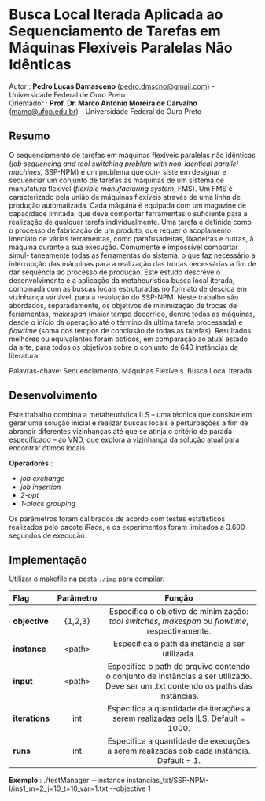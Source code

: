 # Busca Local Iterada Aplicada ao Sequenciamento de Tarefas em Máquinas Flexíveis Paralelas Não Idênticas

Autor : **Pedro Lucas Damasceno** (pedro.dmscno@gmail.com) - Universidade Federal de Ouro Preto  
Orientador : **Prof. Dr. Marco Antonio Moreira de Carvalho** (mamc@ufop.edu.br)  - Universidade Federal de Ouro Preto 

## Resumo

O sequenciamento de tarefas em máquinas flexíveis paralelas não idênticas (_job sequencing and
tool switching problem with non-identical parallel machines_, SSP-NPM) é um problema que con-
siste em designar e sequenciar um conjunto de tarefas às máquinas de um sistema de manufatura
flexível (_flexible manufacturing system_, FMS). Um FMS é caracterizado pela união de máquinas
flexíveis através de uma linha de produção automatizada. Cada máquina é equipada com um
magazine de capacidade limitada, que deve comportar ferramentas o suficiente para a realização
de qualquer tarefa individualmente. Uma tarefa é definida como o processo de fabricação de
um produto, que requer o acoplamento imediato de várias ferramentas, como parafusadeiras,
lixadeiras e outras, à máquina durante a sua execução. Comumente é impossível comportar simul-
taneamente todas as ferramentas do sistema, o que faz necessário a interrupção das máquinas para
a realização das trocas necessárias a fim de dar sequência ao processo de produção. Este estudo
descreve o desenvolvimento e a aplicação da metaheurística busca local iterada, combinada com
as buscas locais estruturadas no formato de descida em vizinhança variável, para a resolução do
SSP-NPM. Neste trabalho são abordados, separadamente, os objetivos de minimização de trocas
de ferramentas, _makespan_ (maior tempo decorrido, dentre todas as máquinas, desde o início da
operação até o término da última tarefa processada) e _flowtime_ (soma dos tempos de conclusão
de todas as tarefas). Resultados melhores ou equivalentes foram obtidos, em comparação ao atual
estado da arte, para todos os objetivos sobre o conjunto de 640 instâncias da literatura.

Palavras-chave: Sequenciamento. Máquinas Flexíveis. Busca Local Iterada.

## Desenvolvimento

Este trabalho combina a metaheurística ILS – uma técnica que consiste em gerar uma
solução inicial e realizar buscas locais e perturbações a fim de abrangir diferentes vizinhanças
até que se atinja o critério de parada especificado – ao VND, que explora a vizinhança da solução
atual para encontrar ótimos locais. 
  
**Operadores** :
* _job exchange_
* _job insertion_
* _2-opt_
* _1-block grouping_

Os parâmetros foram calibrados de acordo com testes estatísticos realizados pelo pacote iRace, e os experimentos foram limitados a 3.600 segundos de execução.

## Implementação

Utilizar o makefile na pasta `./imp` para compilar.

| Flag  | Parâmetro | Função |
|:---------------- |:-------------:|:-------------:
| **objective**      | {1,2,3}     | Especifica o objetivo de minimização: _tool switches_, _makespan_ ou _flowtime_, respectivamente.       |
| **instance**      | \<path\>     | Especifica o path da instância a ser utilizada.     |
| **input**      | \<path\>     | Especifica o path do arquivo contendo o conjunto de instâncias a ser utilizado. Deve ser um .txt contendo os paths das instâncias.     |
| **iterations**  | int     | Especifica a quantidade de iterações a serem realizadas pela ILS. Default = 1000.     |
| **runs**      | int     | Especifica a quantidade de execuções a serem realizadas sob cada instância. Default = 1.     |

**Exemplo** : ./testManager --instance instancias_txt/SSP-NPM-I/ins1_m\=2_j\=10_t\=10_var\=1.txt --objective 1
